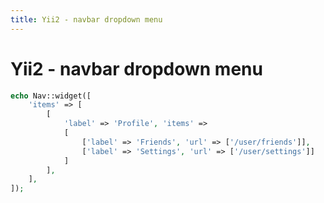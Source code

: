 ```yaml
---
title: Yii2 - navbar dropdown menu
---
```


<h1 class="header">Yii2 - navbar dropdown menu</h1>

```php
echo Nav::widget([
    'items' => [
        [
            'label' => 'Profile', 'items' =>
            [
                ['label' => 'Friends', 'url' => ['/user/friends']],
                ['label' => 'Settings', 'url' => ['/user/settings']]
            ]
        ],
    ],
]);
```